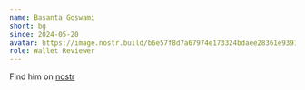 ```yaml
---
name: Basanta Goswami
short: bg
since: 2024-05-20
avatar: https://image.nostr.build/b6e57f8d7a67974e173324bdaee28361e9391298c223804023bc1ac4b6b4cf80.png
role: Wallet Reviewer
---
```


Find him on [nostr](https://njump.me/basantagoswami@getalby.com)
